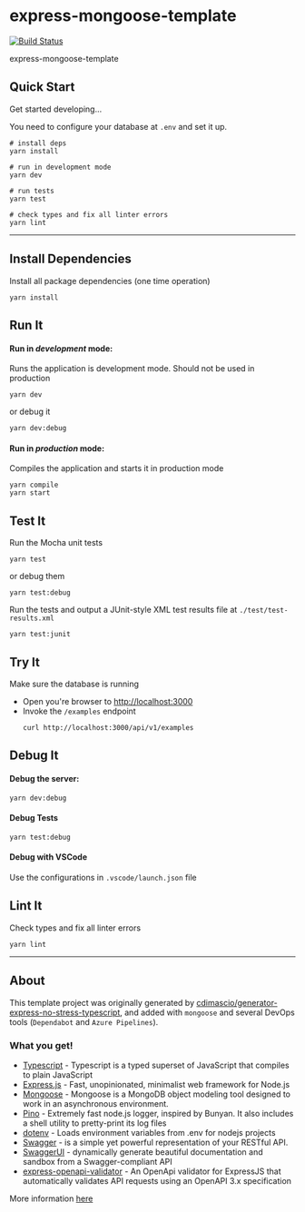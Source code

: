# express-mongoose-template

[![Build Status](https://raineggplant.visualstudio.com/express-mongoose-template/_apis/build/status/RainEggplant.express-mongoose-template?branchName=master)](https://raineggplant.visualstudio.com/express-mongoose-template/_build/latest?definitionId=2&branchName=master)

express-mongoose-template

## Quick Start

Get started developing...

You need to configure your database at `.env` and set it up.

```shell
# install deps
yarn install

# run in development mode
yarn dev

# run tests
yarn test

# check types and fix all linter errors
yarn lint
```

---

## Install Dependencies

Install all package dependencies (one time operation)

```shell
yarn install
```

## Run It

#### Run in _development_ mode:

Runs the application is development mode. Should not be used in production

```shell
yarn dev
```

or debug it

```shell
yarn dev:debug
```

#### Run in _production_ mode:

Compiles the application and starts it in production mode

```shell
yarn compile
yarn start
```

## Test It

Run the Mocha unit tests

```shell
yarn test
```

or debug them

```shell
yarn test:debug
```

Run the tests and output a JUnit-style XML test results file at `./test/test-results.xml`

```shell
yarn test:junit
```

## Try It

Make sure the database is running

- Open you're browser to [http://localhost:3000](http://localhost:3000)
- Invoke the `/examples` endpoint
  ```shell
  curl http://localhost:3000/api/v1/examples
  ```

## Debug It

#### Debug the server:

```
yarn dev:debug
```

#### Debug Tests

```
yarn test:debug
```

#### Debug with VSCode

Use the configurations in `.vscode/launch.json` file

## Lint It

Check types and fix all linter errors

```shell
yarn lint
```

---

## About

This template project was originally generated by [cdimascio/generator-express-no-stress-typescript](https://github.com/cdimascio/generator-express-no-stress-typescript), and added with `mongoose` and several DevOps tools (`Dependabot` and `Azure Pipelines`).

### What you get!

- [Typescript](https://www.typescriptlang.org/) - Typescript is a typed superset of JavaScript that compiles to plain JavaScript
- [Express.js](https://www.expressjs.com) - Fast, unopinionated, minimalist web framework for Node.js
- [Mongoose](https://github.com/motdotla/dotenv) - Mongoose is a MongoDB object modeling tool designed to work in an asynchronous environment.
- [Pino](https://github.com/pinojs/pino) - Extremely fast node.js logger, inspired by Bunyan. It also includes a shell utility to pretty-print its log files
- [dotenv](https://github.com/motdotla/dotenv) - Loads environment variables from .env for nodejs projects
- [Swagger](http://swagger.io/) - is a simple yet powerful representation of your RESTful API.
- [SwaggerUI](http://swagger.io/) - dynamically generate beautiful documentation and sandbox from a Swagger-compliant API
- [express-openapi-validator](https://github.com/cdimascio/express-openapi-validator) - An OpenApi validator for ExpressJS that automatically validates API requests using an OpenAPI 3.x specification

More information [here](https://github.com/cdimascio/generator-express-no-stress-typescript#what-you-get)
